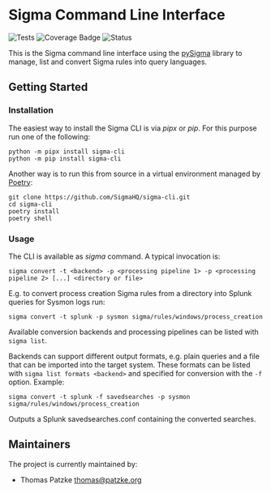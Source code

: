 # Sigma Command Line Interface

![Tests](https://github.com/SigmaHQ/sigma-cli/actions/workflows/test.yml/badge.svg)
![Coverage Badge](https://img.shields.io/endpoint?url=https://gist.githubusercontent.com/thomaspatzke/0c868df261d4a5d5a1dafe71b1557d69/raw/SigmaHQ-sigma-cli.json)
![Status](https://img.shields.io/badge/Status-pre--release-orange)

This is the Sigma command line interface using the [pySigma](https://github.com/SigmaHQ/pySigma) library to manage, list
and convert Sigma rules into query languages.

## Getting Started

### Installation

The easiest way to install the Sigma CLI is via *pipx* or *pip*. For this purpose run one of the following:

```
python -m pipx install sigma-cli
python -m pip install sigma-cli
```

Another way is to run this from source in a virtual environment managed by [Poetry](https://python-poetry.org/docs/basic-usage/):

```
git clone https://github.com/SigmaHQ/sigma-cli.git
cd sigma-cli
poetry install
poetry shell
```

### Usage

The CLI is available as *sigma* command. A typical invocation is:

```
sigma convert -t <backend> -p <processing pipeline 1> -p <processing pipeline 2> [...] <directory or file>
```

E.g. to convert process creation Sigma rules from a directory into Splunk queries for Sysmon logs run:

```
sigma convert -t splunk -p sysmon sigma/rules/windows/process_creation
```

Available conversion backends and processing pipelines can be listed with `sigma list`.

Backends can support different output formats, e.g. plain queries and a file that can be imported into the target
system. These formats can be listed with `sigma list formats <backend>` and specified for conversion with the `-f`
option. Example:

```
sigma convert -t splunk -f savedsearches -p sysmon sigma/rules/windows/process_creation
```

Outputs a Splunk savedsearches.conf containing the converted searches.

## Maintainers

The project is currently maintained by:

- Thomas Patzke <thomas@patzke.org>
